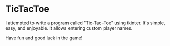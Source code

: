 # TicTacToe

I attempted to write a program called "Tic-Tac-Toe" using tkinter.
It's simple, easy, and enjoyable.
It allows entering custom player names.

Have fun and good luck in the game!